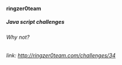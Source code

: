 #### ringzer0team
##### Java script challenges
###### Why not?
###### link: http://ringzer0team.com/challenges/34
